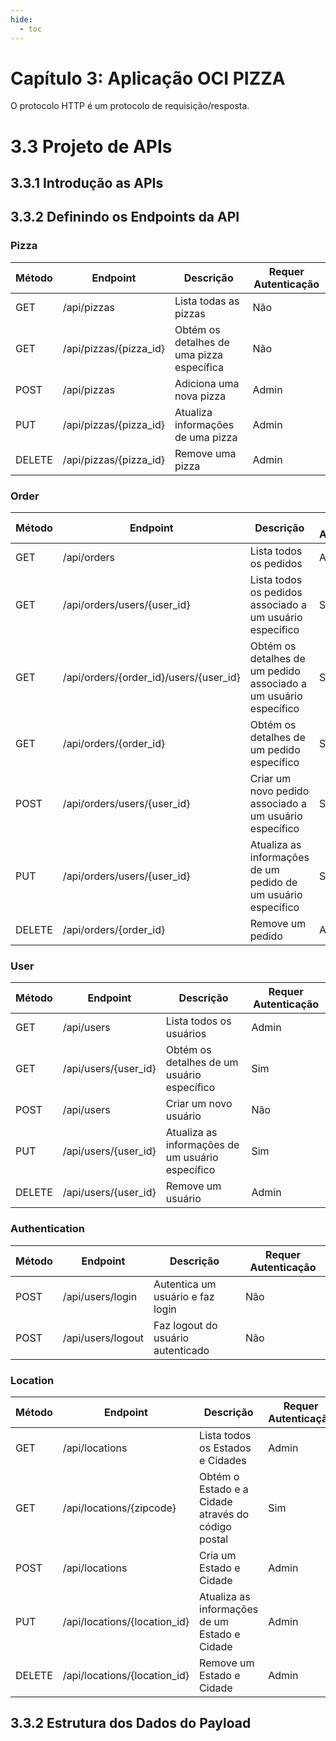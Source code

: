 ```yaml
---
hide:
  - toc
---
```


# Capítulo 3: Aplicação OCI PIZZA

O protocolo HTTP é um protocolo de requisição/resposta.

# 3.3 Projeto de APIs

## 3.3.1 Introdução as APIs

## 3.3.2 Definindo os Endpoints da API

### **Pizza**

| Método | Endpoint               | Descrição                                 | Requer Autenticação |
|--------|------------------------|-------------------------------------------|---------------------|
| GET    | /api/pizzas            | Lista todas as pizzas                     | Não                 |
| GET    | /api/pizzas/{pizza_id} | Obtém os detalhes de uma pizza específica | Não                 |
| POST   | /api/pizzas            | Adiciona uma nova pizza                   | Admin               |
| PUT    | /api/pizzas/{pizza_id} | Atualiza informações de uma pizza         | Admin               |
| DELETE | /api/pizzas/{pizza_id} | Remove uma pizza                          | Admin               |

### **Order**

| Método | Endpoint                               | Descrição                                                        | Requer Autenticação |
|--------|----------------------------------------|------------------------------------------------------------------|---------------------|
| GET    | /api/orders                            | Lista todos os pedidos                                           | Admin               |
| GET    | /api/orders/users/{user_id}            | Lista todos os pedidos associado a um usuário específico         | Sim                 |
| GET    | /api/orders/{order_id}/users/{user_id} | Obtém os detalhes de um pedido associado a um usuário específico | Sim                 |
| GET    | /api/orders/{order_id}                 | Obtém os detalhes de um pedido específico                        | Sim                 |
| POST   | /api/orders/users/{user_id}            | Criar um novo pedido associado a um usuário específico           | Sim                 |
| PUT    | /api/orders/users/{user_id}            | Atualiza as informações de um pedido de um usuário específico    | Sim                 |
| DELETE | /api/orders/{order_id}                 | Remove um pedido                                                 | Admin               |

### **User**

| Método | Endpoint                               | Descrição                                        | Requer Autenticação |
|--------|----------------------------------------|--------------------------------------------------|---------------------|
| GET    | /api/users                             | Lista todos os usuários                          | Admin               |
| GET    | /api/users/{user_id}                   | Obtém os detalhes de um usuário específico       | Sim                 |
| POST   | /api/users                             | Criar um novo usuário                            | Não                 |
| PUT    | /api/users/{user_id}                   | Atualiza as informações de um usuário específico | Sim                 |
| DELETE | /api/users/{user_id}                   | Remove um usuário                                | Admin               |

### **Authentication**

| Método | Endpoint          | Descrição                               | Requer Autenticação | 
|--------|-------------------|-----------------------------------------|---------------------|
| POST   | /api/users/login  | Autentica um usuário e faz login        | Não                 |
| POST   | /api/users/logout | Faz logout do usuário autenticado       | Não                 |

### **Location**

| Método | Endpoint                     | Descrição                                          | Requer Autenticação | 
|--------|------------------------------|----------------------------------------------------|---------------------|
| GET    | /api/locations               | Lista todos os Estados e Cidades                   | Admin               |
| GET    | /api/locations/{zipcode}     | Obtém o Estado e a Cidade através do código postal | Sim                 |
| POST   | /api/locations               | Cria um Estado e Cidade                            | Admin               |
| PUT    | /api/locations/{location_id} | Atualiza as informações de um Estado e Cidade      | Admin               |
| DELETE | /api/locations/{location_id} | Remove um Estado e Cidade                          | Admin               |

## 3.3.2 Estrutura dos Dados do Payload